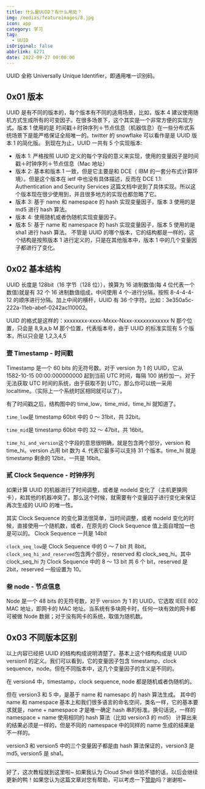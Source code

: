 ```yaml
---
title: 什么是UUID？有什么用处？
img: /medias/featureimages/8.jpg
icon: app
category: 学习
tag:
  - UUID
isOriginal: false
abbrlink: 6271
date: 2022-09-27 00:00:00
---
```


UUID 全称 Universally Unique Identifier，即通用唯一识别码。

<!-- more -->

## 0x01 版本

UUID 是有不同的版本的，每个版本有不同的适用场景，比如，版本 4 建议使用随机方式生成所有的可变因子。在很多场景下，这个其实是一个非常方便的实现方式。版本 1 使用的是 时间戳＋时钟序列＋节点信息（机器信息）在一些分布式系统场景下是能严格保证全局唯一的。twitter 的 snowflake 可以看作是是 UUID 版本 1 的简化版。
到现在为止，UUID 一共有 5 个实现版本:

- 版本 1: 严格按照 UUID 定义的每个字段的意义来实现，使用的变量因子是时间戳＋时钟序列＋节点信息（Mac 地址）
- 版本 2: 基本和版本 1 一致，但是它主要是和 DCE（ IBM 的一套分布式计算环境）。但是这个版本在 ietf 中也没有具体描述，反而在 DCE 1.1: Authentication and Security Services 这篇文档中说到了具体实现。所以这个版本现在很少使用到，并且很多地方的实现也都忽略了它。
- 版本 3: 基于 name 和 namespace 的 hash 实现变量因子，版本 3 使用的是 md5 进行 hash 算法。
- 版本 4: 使用随机或者伪随机实现变量因子。
- 版本 5: 基于 name 和 namespace 的 hash 实现变量因子，版本 5 使用的是 sha1 进行 hash 算法。
  不管是 UUID 的哪个版本，它的结构都是一样的，这个结构是按照版本 1 进行定义的，只是在其他版本中，版本 1 中的几个变量因子都进行了变化。

## 0x02 基本结构

UUID 长度是 128bit（16 字节（128 位）），换算为 16 进制数值(每 4 位代表一个数值)就是有 32 个 16 进制数值组成，中间使用 4 个-进行分隔，按照 8-4-4-4-12 的顺序进行分隔。加上中间的横杆，UUID 有 36 个字符。比如：3e350a5c-222a-11eb-abef-0242ac110002。

UUID 的格式是这样的：xxxxxxxx-xxxx-Mxxx-Nxxx-xxxxxxxxxxxx
N 那个位置，只会是 8,9,a,b
M 那个位置，代表版本号，由于 UUID 的标准实现有 5 个版本，所以只会是 1,2,3,4,5

### 壹 Timestamp - 时间戳

Timestamp 是一个 60 bits 的无符号数。对于 version 为 1 的 UUID，它从 1582-10-15 00:00:000000000 起到当前 UTC 时间，每隔 100 纳秒加一。对于无法获取 UTC 时间的系统，由于获取不到 UTC，那么你可以统一采用 localtime。（实际上一个系统时区相同就可以了）。

有了时间戳之后，结构图中的 time_low，time_mid，time_hi 就知道了。

`time_low`是 timestamp 60bit 中的 0 ～ 31bit，共 32bit。

`time_mid`是 timestamp 60bit 中的 32 ～ 47bit，共 16bit。

`time_hi_and_version`这个字段的意思很明确，就是包含两个部分，version 和 time_hi。version 占用 bit 数为 4. 代表它最多可以支持 31 个版本。time_hi 就是 timestamp 剩余的 12bit，一共是 16bit。

### 贰 Clock Sequence - 时钟序列

如果计算 UUID 的机器进行了时间调整，或者是 nodeId 变化了（主机更换网卡），和其他的机器冲突了。那么这个时候，就需要有个变量因子进行变化来保证再次生成的 UUID 的唯一性。

其实 Clock Sequence 的变化算法很简单，当时间调整，或者 nodeId 变化的时候，直接使用一个随机数，或者，在原先的 Clock Sequence 值上面自增加一也是可以的。
Clock Sequence 一共是 14bit

`clock_seq_low`是 Clock Sequence 中的 0 ～ 7 bit 共 8bit。
`clock_seq_hi_and_reserved`包含两个部分，reserved 和 clock_seq_hi。其中 clock_seq_hi 为 Clock Sequence 中的 8 ～ 13 bit 共 6 个 bit，reserved 是 2bit，reserved 一般设置为 10。

### 叁 node - 节点信息

Node 是一个 48 bits 的无符号数，对于 version 为 1 的 UUID，它选取 IEEE 802 MAC 地址，即网卡的 MAC 地址。当系统有多块网卡时，任何一块有效的网卡都可被做 Node 数据；对于没有网卡的系统，取值为随机数。

## 0x03 不同版本区别

以上内容已经把 UUID 的结构构成说明清楚了。基本上这个结构构成是 UUID version1 的定义。我们可以看到，它的变量因子包含 timestamp，clock sequence，node。但在不同版本中，这几个变量因子的含义是不同的。

在 version4 中，timestamp，clock sequence, node 都是随机或者伪随机的。

但在 version3 和 5 中，是基于 name 和 namesapc 的 hash 算法生成。
其中的 name 和 namespace 基本上和我们很多语言的命名空间，类名一样，它的基本要求就是，name + namespace 才是唯一确定 hash 串的标准。换句话说，一样的 namespace + name 使用相同的 hash 算法（比如 version3 的 md5）
计算出来的结果必须是一样的，但是不同的 namespace 中的同样的 name 生成的结果是不一样的。

version3 和 version5 中的三个变量因子都是由 hash 算法保证的，version3 是 md5, version5 是 sha1。

---

好了，这次教程就到这里啦~ 如果我认为 Cloud Shell 体验不错的话，以后会继续更新的鸭！如果您认为这篇文章对您有帮助，可以考虑一下[赞助](https://afdian.net/order/create?plan_id=5931b3de017b11eca91752540025c377&product_type=0)吗？谢谢啦~
